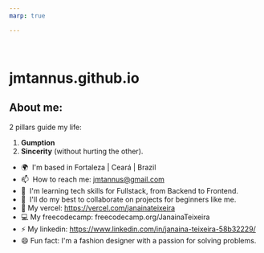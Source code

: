 ```yaml
---
marp: true

---
```


</br>

# jmtannus.github.io

## About me:

2 pillars guide my life:
  1. **Gumption**
  1. **Sincerity** (without hurting the other).

* 🌍  I'm based in Fortaleza | Ceará | Brazil
* 📫  How to reach me: [jmtannus@gmail.com](mailto:jmtannus@gmail.com)
* 🌱  I'm learning tech skills for Fullstack, from Backend to Frontend.
* 🤝  I'll do my best to collaborate on projects for beginners like me.
* 📁  My vercel: https://vercel.com/janainateixeira
* 💻  My freecodecamp: freecodecamp.org/JanainaTeixeira
* ⚡  My linkedin: https://www.linkedin.com/in/janaina-teixeira-58b32229/
* 😄  Fun fact: I'm a fashion designer with a passion for solving problems. 

</br>

